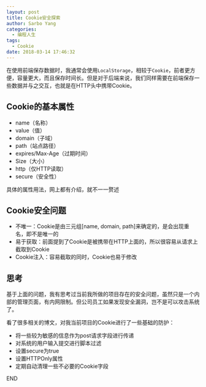 ```yaml
---
layout: post
title: Cookie安全探索
author: Sarbo Yang
categories:
  - 编程人生
tags:
  - Cookie
date: 2018-03-14 17:46:32
---
```


在使用前端保存数据时，我通常会使用```LocalStorage```，相较于```Cookie```，前者更方便，容量更大，而且保存时间长。但是对于后端来说，我们同样需要在前端保存一些数据并与之交互，也就是在HTTP头中携带Cookie。

## Cookie的基本属性

* name（名称）
* value（值）
* domain（子域）
* path（站点路径）
* expires/Max-Age（过期时间）
* Size（大小）
* http（仅HTTP读取）
* secure（安全性）

具体的属性用法，网上都有介绍，就不一一赘述

## Cookie安全问题

* 不唯一：Cookie是由三元组[name, domain, path]来确定的，是会出现重名，即不是唯一的
* 易于获取：前面提到了Cookie是被携带在HTTP上面的，所以很容易从请求上截取到Cookie
* Cookie注入：容易截取的同时，Cookie也易于修改

## 思考

基于上面的问题，我有思考过当前我所做的项目存在的安全问题，虽然只是一个内部的管理页面，有内网限制。但公司员工如果发现安全漏洞，岂不是可以攻击系统了。

看了很多相关的博文，对我当前项目的Cookie进行了一些基础的防护：

* 将一些较为敏感的信息作为post请求字段进行传递
* 对系统的用户输入提交进行脚本过滤
* 设置secure为true
* 设置HTTPOnly属性
* 定期自动清理一些不必要的Cookie字段

END